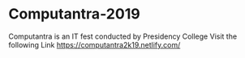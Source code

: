# Computantra-2019
Computantra is an IT fest conducted by Presidency College
Visit the following Link https://computantra2k19.netlify.com/
